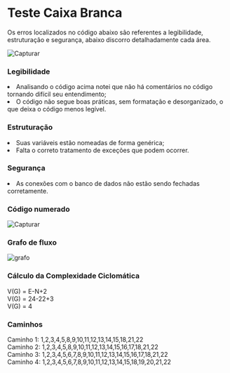 # Teste Caixa Branca

Os erros localizados no código abaixo são referentes a legibilidade, estruturação e segurança, abaixo discorro detalhadamente cada área.

![Capturar](https://github.com/leonidas144/TesteCaixaBranca/assets/91976743/5eea49c3-56f4-4838-95ed-7c79903c00e3)

<h3>Legibilidade</h3>

<li>Analisando o código acima notei que não há comentários no código tornando difícil seu entendimento;</li>
<li>O código não segue boas práticas, sem formatação e desorganizado, o que deixa o código menos legível.</li>

<h3>Estruturação</h3>

<li>Suas variáveis estão nomeadas de forma genérica;</li>
<li>Falta o correto tratamento de exceções que podem ocorrer.</li>

<h3>Segurança</h3>

<li>As conexões com o banco de dados não estão sendo fechadas corretamente.</li>

<h3>Código numerado</h3>

![Capturar](https://github.com/leonidas144/TesteCaixaBranca/assets/91976743/bbf78e55-5c86-4e92-af42-7a2431dc41eb)

<h3>Grafo de fluxo</h3>

![grafo](https://github.com/leonidas144/TesteCaixaBranca/assets/91976743/2b49669d-c252-4eb2-82c4-17759bedb356)

<h3>Cálculo da Complexidade Ciclomática</h3>

V(G) = E-N+2<br>
V(G) = 24-22+3<br>
V(G) = 4

<h3>Caminhos</h3>

Caminho 1: 1,2,3,4,5,8,9,10,11,12,13,14,15,18,21,22<br>
Caminho 2: 1,2,3,4,5,8,9,10,11,12,13,14,15,16,17,18,21,22<br>
Caminho 3: 1,2,3,4,5,6,7,8,9,10,11,12,13,14,15,16,17,18,21,22<br>
Caminho 4: 1,2,3,4,5,6,7,8,9,10,11,12,13,14,15,18,19,20,21,22


